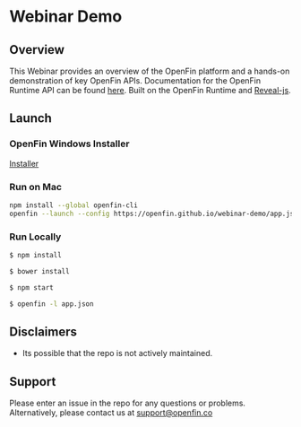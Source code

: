 # Webinar Demo

## Overview 
This Webinar provides an overview of the OpenFin platform and a hands-on demonstration of key OpenFin APIs. Documentation for the OpenFin Runtime API can be found [here](https://openfin.co/developers/javascript-api/). Built on the OpenFin Runtime and [Reveal-js](http://lab.hakim.se/reveal-js/).

## Launch

### OpenFin Windows Installer

[Installer](https://install.openfin.co/download?fileName=OpenFin%20Webinar&config=https://openfin.github.io/webinar-demo/app.json)

### Run on Mac

```bash
npm install --global openfin-cli
openfin --launch --config https://openfin.github.io/webinar-demo/app.json
```

### Run Locally

```sh
$ npm install
```
```sh
$ bower install
```
```sh
$ npm start
```
```sh
$ openfin -l app.json
```

## Disclaimers
* Its possible that the repo is not actively maintained.

## Support
Please enter an issue in the repo for any questions or problems. 
<br> Alternatively, please contact us at support@openfin.co
